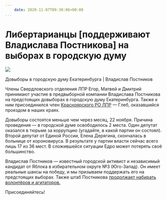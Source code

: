 ```yaml
---
    date: 2020-11-07T09:38:06+00:00
...
```


# Либертарианцы [поддерживают Владислава Постникова] на выборах в городскую думу

![​](https://telegra.ph/file/1b7c5d31d6bb08c6840d3.jpg)

Довыборы в городскую думу Екатеринбурга | Владислав Постников

Члены Свердловского отделения ЛПР Егор, Матвей и Дмитрий принимают участие в предвыборной компании Владислава Постникова на предстоящих довыборах в городскую думу Екатеринбурга. Также к ним присоединился член [Красноярского РО ЛПР](https://t.me/lprkrsk) — Глеб, оказавшийся проездом в наших краях. 

Довыборы состоятся меньше чем через месяц, 22 ноября. Причина проведения — в городской думе освободилось 2 места. Один депутат оказался в тюрьме за коррупцию (угадайте, в какой партии он состоял). Второй депутат от Единой России, Елена Дерягина, скончалась в больнице от короновируса. В результате у партии власти сейчас всего лишь 17 из 36 мест. В сложившейся ситуации Едро может потерять своё большинство. 

Владислав Постников — известный городской активист и независимый кандидат от Яблока в избирательном округе №3 (Юго-Запад). Он имеет реальные шансы на победу, и мы призываем поддержать его на предстоящих выборах. Также штаб Постникова [продолжает набирать волонтёров и агитаторов.](https://t.me/vpostnikov2020) 

Присоединяйтесь!
